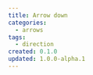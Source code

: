 ```yaml
---
title: Arrow down
categories:
  - arrows
tags:
  - direction
created: 0.1.0
updated: 1.0.0-alpha.1
---
```

